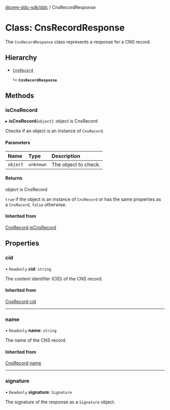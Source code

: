 [@cere-ddc-sdk/ddc](../README.md) / CnsRecordResponse

# Class: CnsRecordResponse

The `CnsRecordResponse` class represents a response for a CNS record.

## Hierarchy

- [`CnsRecord`](CnsRecord.md)

  ↳ **`CnsRecordResponse`**

## Methods

### isCnsRecord

▸ **isCnsRecord**(`object`): object is CnsRecord

Checks if an object is an instance of `CnsRecord`.

#### Parameters

| Name | Type | Description |
| :------ | :------ | :------ |
| `object` | `unknown` | The object to check. |

#### Returns

object is CnsRecord

`true` if the object is an instance of `CnsRecord` or has the same properties as a `CnsRecord`, `false` otherwise.

#### Inherited from

[CnsRecord](CnsRecord.md).[isCnsRecord](CnsRecord.md#iscnsrecord)

## Properties

### cid

• `Readonly` **cid**: `string`

The content identifier (CID) of the CNS record.

#### Inherited from

[CnsRecord](CnsRecord.md).[cid](CnsRecord.md#cid)

___

### name

• `Readonly` **name**: `string`

The name of the CNS record.

#### Inherited from

[CnsRecord](CnsRecord.md).[name](CnsRecord.md#name)

___

### signature

• `Readonly` **signature**: `Signature`

The signature of the response as a `Signature` object.

